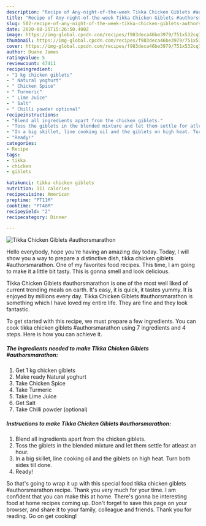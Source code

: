 ```yaml
---
description: "Recipe of Any-night-of-the-week Tikka Chicken Giblets #authorsmarathon"
title: "Recipe of Any-night-of-the-week Tikka Chicken Giblets #authorsmarathon"
slug: 502-recipe-of-any-night-of-the-week-tikka-chicken-giblets-authorsmarathon
date: 2020-08-25T15:26:50.400Z
image: https://img-global.cpcdn.com/recipes/f983deca46be3979/751x532cq70/tikka-chicken-giblets-authorsmarathon-recipe-main-photo.jpg
thumbnail: https://img-global.cpcdn.com/recipes/f983deca46be3979/751x532cq70/tikka-chicken-giblets-authorsmarathon-recipe-main-photo.jpg
cover: https://img-global.cpcdn.com/recipes/f983deca46be3979/751x532cq70/tikka-chicken-giblets-authorsmarathon-recipe-main-photo.jpg
author: Duane James
ratingvalue: 5
reviewcount: 47411
recipeingredient:
- "1 kg chicken giblets"
- " Natural yoghurt"
- " Chicken Spice"
- " Turmeric"
- " Lime Juice"
- " Salt"
- " Chilli powder optional"
recipeinstructions:
- "Blend all ingredients apart from the chicken giblets."
- "Toss the giblets in the blended mixture and let them settle for atleast an hour."
- "In a big skillet, line cooking oil and the giblets on high heat. Turn both sides till done."
- "Ready!"
categories:
- Recipe
tags:
- tikka
- chicken
- giblets

katakunci: tikka chicken giblets 
nutrition: 111 calories
recipecuisine: American
preptime: "PT11M"
cooktime: "PT48M"
recipeyield: "2"
recipecategory: Dinner

---
```



![Tikka Chicken Giblets #authorsmarathon](https://img-global.cpcdn.com/recipes/f983deca46be3979/751x532cq70/tikka-chicken-giblets-authorsmarathon-recipe-main-photo.jpg)

Hello everybody, hope you're having an amazing day today. Today, I will show you a way to prepare a distinctive dish, tikka chicken giblets #authorsmarathon. One of my favorites food recipes. This time, I am going to make it a little bit tasty. This is gonna smell and look delicious.

Tikka Chicken Giblets #authorsmarathon is one of the most well liked of current trending meals on earth. It's easy, it is quick, it tastes yummy. It is enjoyed by millions every day. Tikka Chicken Giblets #authorsmarathon is something which I have loved my entire life. They are fine and they look fantastic.




To get started with this recipe, we must prepare a few ingredients. You can cook tikka chicken giblets #authorsmarathon using 7 ingredients and 4 steps. Here is how you can achieve it.

<!--inarticleads1-->

##### The ingredients needed to make Tikka Chicken Giblets #authorsmarathon:

1. Get 1 kg chicken giblets
1. Make ready  Natural yoghurt
1. Take  Chicken Spice
1. Take  Turmeric
1. Take  Lime Juice
1. Get  Salt
1. Take  Chilli powder (optional)




<!--inarticleads2-->

##### Instructions to make Tikka Chicken Giblets #authorsmarathon:

1. Blend all ingredients apart from the chicken giblets.
1. Toss the giblets in the blended mixture and let them settle for atleast an hour.
1. In a big skillet, line cooking oil and the giblets on high heat. Turn both sides till done.
1. Ready!




So that's going to wrap it up with this special food tikka chicken giblets #authorsmarathon recipe. Thank you very much for your time. I am confident that you can make this at home. There's gonna be interesting food at home recipes coming up. Don't forget to save this page on your browser, and share it to your family, colleague and friends. Thank you for reading. Go on get cooking!
